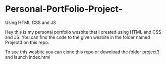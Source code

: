 # Personal-PortFolio-Project-
Using HTML CSS and JS



Hey this is my personal portfolio wesbite that I created using HTML and CSS and JS. You can find the code to the given wesbite in the folder named Project3 on this repo.

To see this wesbite you can clone this repo or download the folder project3 and launch index.html


